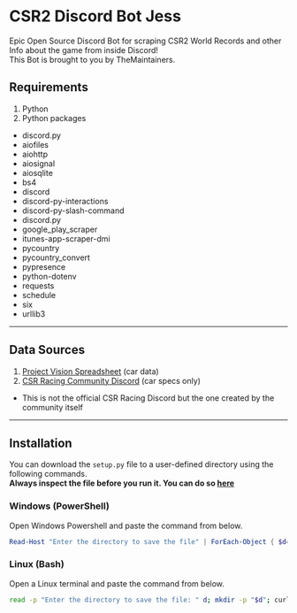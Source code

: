 # CSR2 Discord Bot Jess
Epic Open Source Discord Bot for scraping CSR2 World Records and other Info about the game from inside Discord!<br>
This Bot is brought to you by TheMaintainers.<br>

## Requirements
1. Python
2. Python packages
 - discord.py
 - aiofiles
 - aiohttp
 - aiosignal
 - aiosqlite
 - bs4
 - discord
 - discord-py-interactions
 - discord-py-slash-command
 - discord.py
 - google_play_scraper
 - itunes-app-scraper-dmi
 - pycountry
 - pycountry_convert
 - pypresence
 - python-dotenv
 - requests
 - schedule
 - six
 - urllib3
---
## Data Sources
1. [Project Vision Spreadsheet](https://docs.google.com/spreadsheets/d/1nZ8pGqd5ZmNgc0jcEv-pMcOznzLjdq7eRLHSbgTq9CE) (car data)
2. [CSR Racing Community Discord](https://discord.gg/csr-racing) (car specs only)
 - This is not the official CSR Racing Discord but the one created by the community itself
---
## Installation
You can download the `setup.py` file to a user-defined directory using the following commands.<br>
**Always inspect the file before you run it. You can do so [here](https://github.com/Nitro4CSR/CSR2-Discord-Bot-Jess/blob/2025-Rewrite/setup.py)**<br>

### Windows (PowerShell)
Open Windows Powershell and paste the command from below.<br>
```powershell
Read-Host "Enter the directory to save the file" | ForEach-Object { $d=$_; New-Item -ItemType Directory -Force -Path $d; Invoke-WebRequest "https://raw.githubusercontent.com/Nitro4CSR/CSR2-Discord-Bot-Jess/2025-Rewrite/setup.py" -OutFile "$d\setup.py"; python "$d\setup.py" }
```
### Linux (Bash)
Open a Linux terminal and paste the command from below.<br>
```bash
read -p "Enter the directory to save the file: " d; mkdir -p "$d"; curl -o "$d/setup.py" "https://raw.githubusercontent.com/Nitro4CSR/CSR2-Discord-Bot-Jess/2025-Rewrite/setup.py"; python3 "$d/setup.py"
```
